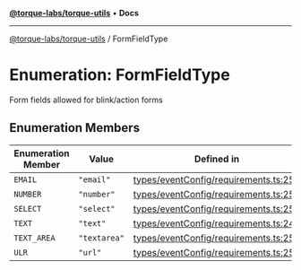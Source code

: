 [**@torque-labs/torque-utils**](../README.md) • **Docs**

***

[@torque-labs/torque-utils](../README.md) / FormFieldType

# Enumeration: FormFieldType

Form fields allowed for blink/action forms

## Enumeration Members

| Enumeration Member | Value | Defined in |
| ------ | ------ | ------ |
| `EMAIL` | `"email"` | [types/eventConfig/requirements.ts:250](https://github.com/torque-labs/torque-utils/blob/c76fb4101d477d1e8e6fb4f5de7a277964527c27/types/eventConfig/requirements.ts#L250) |
| `NUMBER` | `"number"` | [types/eventConfig/requirements.ts:252](https://github.com/torque-labs/torque-utils/blob/c76fb4101d477d1e8e6fb4f5de7a277964527c27/types/eventConfig/requirements.ts#L252) |
| `SELECT` | `"select"` | [types/eventConfig/requirements.ts:254](https://github.com/torque-labs/torque-utils/blob/c76fb4101d477d1e8e6fb4f5de7a277964527c27/types/eventConfig/requirements.ts#L254) |
| `TEXT` | `"text"` | [types/eventConfig/requirements.ts:249](https://github.com/torque-labs/torque-utils/blob/c76fb4101d477d1e8e6fb4f5de7a277964527c27/types/eventConfig/requirements.ts#L249) |
| `TEXT_AREA` | `"textarea"` | [types/eventConfig/requirements.ts:253](https://github.com/torque-labs/torque-utils/blob/c76fb4101d477d1e8e6fb4f5de7a277964527c27/types/eventConfig/requirements.ts#L253) |
| `ULR` | `"url"` | [types/eventConfig/requirements.ts:251](https://github.com/torque-labs/torque-utils/blob/c76fb4101d477d1e8e6fb4f5de7a277964527c27/types/eventConfig/requirements.ts#L251) |

